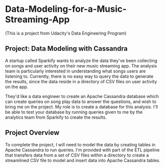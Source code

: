 # Data-Modeling-for-a-Music-Streaming-App 
(This is a project from Udacity's Data Engineering Program)

## Project: Data Modeling with Cassandra
A startup called Sparkify wants to analyze the data they've been collecting on songs and user activity on their new music streaming app. The analysis team is particularly interested in understanding what songs users are listening to. Currently, there is no easy way to query the data to generate the results, since the data reside in a directory of CSV files on user activity on the app.

They'd like a data engineer to create an Apache Cassandra database which can create queries on song play data to answer the questions, and wish to bring me on the project. My role is to create a database for this analysis. I'll be able to test your database by running queries given to me by the analytics team from Sparkify to create the results.

## Project Overview
To complete the project, I will need to model the data by creating tables in Apache Cassandra to run queries. I'm provided with part of the ETL pipeline that transfers data from a set of CSV files within a directory to create a streamlined CSV file to model and insert data into Apache Cassandra tables.
